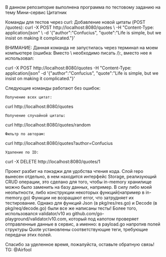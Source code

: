 В данном репозиторие выполнена программа по тестовому заданию на тему 
Мини-сервис Цитатник  

Команды для тестов через curl:
    Добавление новой цитаты (POST /quotes):
curl -X POST http://localhost:8080/quotes \ -H "Content-Type: application/json" \ -d 
'{"author":"Confucius", "quote":"Life is simple, but we insist on making it complicated."}' 
 

ВНИМАНИЕ: Данная команда не запустилась через терминал на моем компьютере
(ошибка: Вместо \ необходимо писать /):, вместо нее я использовал:

curl -X POST http://localhost:8080/quotes -H "Content-Type: application/json" -d '{"author":"Confucius", "quote":"Life is simple, but we insist on making it complicated."}'

Следующие команды работают без ошибок:

    Получение всех цитат:
curl http://localhost:8080/quotes

    Получение случайной цитаты:
 curl http://localhost:8080/quotes/random

    Фильтр по авторам:
curl http://localhost:8080/quotes?author=Confucius 

    Удаление по ID:
curl -X DELETE http://localhost:8080/quotes/1 

Проект разбит на пэкэджи для удобства чтения кода. 
Слой repo вынесен отдельно, в нем находится интерфейс Storage, реализующий
CRUD операции, это сделано для того, чтобы in-memory хранилище можно было заменить на базу данных, например.
В силу либо моей неопытности, либо конструкции некоторых функций(например в in-memory.go) Функции не возращают error, что затрудняет их тестирование. Однако для функций Json (в pkg/res/res.go) и Decode (в pkg/req/decode.go) были все же написаны тесты!
Более того, использовался validator/v10 из 
github.com/go-playground/validator/v10.com,  который под капотом проверяет отправленные данные в сервис, а именно: в payload.go напротив полей структуры Quote установлены соответствующие теги, требующие передачи этих полей.

Спасибо за уделенное время, пожалуйста, оставьте обратную связь! 
TG: @Airfool
